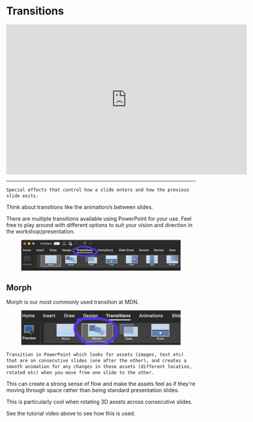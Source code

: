 # Transitions

<div align="center">
    <iframe width="640" height="400" src="https://www.youtube.com/embed/dzvYHfXmaEo" frameborder="0" allow="accelerometer; autoplay; encrypted-media; gyroscope; picture-in-picture" allowfullscreen></iframe>
</div>

---

```admonish note title="Transitions", class="custom-4 custom-1"
Special effects that control how a slide enters and how the previous slide exits.
```


Think about transitions like the animation/s between slides. 

There are multiple transitions available using PowerPoint for your use. Feel free to play around with different options to suit your vision and direction in the workshop/presentation. 

<figure>
  <img src="./images/transbar.png" >
</figure>

## Morph

Morph is our most commonly used transition at MDN.

<figure>
  <img src="./images/morphbar.png" >
</figure>

```admonish note title="Morph", class="custom-4 custom-1"
Transition in PowerPoint which looks for assets (images, text etc) that are on consecutive slides (one after the other), and creates a smooth animation for any changes in those assets (different location, rotated etc) when you move from one slide to the other. 
```


This can create a strong sense of flow and make the assets feel as if they're moving through space rather than being standard presentation slides.

This is particularly cool when rotating 3D assets across consecutive slides.  

See the tutorial video above to see how this is used.